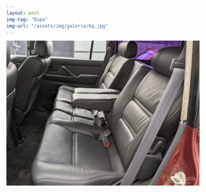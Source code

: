 ```yaml
---
layout: post
img-tag: "Dupa"
img-url: "/assets/img/galerie/6g.jpg"
---
```


![Poza](/assets/img/galerie/6g.jpg)